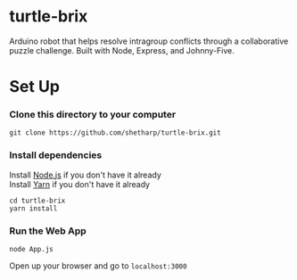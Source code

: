 # turtle-brix
Arduino robot that helps resolve intragroup conflicts through a collaborative puzzle challenge. Built with Node, Express, and Johnny-Five.

# Set Up

### Clone this directory to your computer

`git clone https://github.com/shetharp/turtle-brix.git`


### Install dependencies

Install [Node.js](https://nodejs.org/en/download/) if you don't have it already  
Install [Yarn](https://yarnpkg.com/en/docs/install) if you don't have it already  

```
cd turtle-brix
yarn install
```

### Run the Web App
```
node App.js
```
Open up your browser and go to `localhost:3000`

